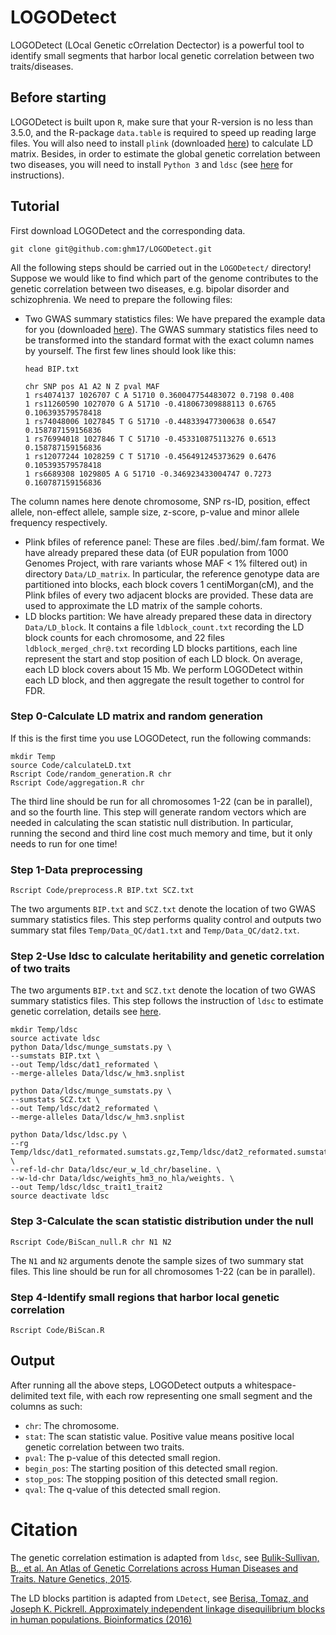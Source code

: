 # LOGODetect
LOGODetect (LOcal Genetic cOrrelation Dectector) is a powerful tool to identify small segments that harbor local genetic correlation between two traits/diseases.

## Before starting
LOGODetect is built upon `R`, make sure that your R-version is no less than 3.5.0, and the R-package `data.table` is required to speed up reading large files. You will also need to install `plink` (downloaded [here](https://www.cog-genomics.org/plink/1.9)) to calculate LD matrix. Besides, in order to estimate the global genetic correlation between two diseases, you will need to install `Python 3` and `ldsc` (see [here](https://github.com/bulik/ldsc) for instructions).

## Tutorial
First download LOGODetect and the corresponding data.
        
    git clone git@github.com:ghm17/LOGODetect.git

All the following steps should be carried out in the `LOGODetect/` directory! Suppose we would like to find which part of the genome contributes to the genetic correlation between two diseases, e.g. bipolar disorder and schizophrenia. We need to prepare the following files:
* Two GWAS summary statistics files: We have prepared the example data for you (downloaded [here](https://www.cog-genomics.org/plink/1.9)). The GWAS summary statistics files need to be transformed into the standard format with the exact column names by yourself. The first few lines should look like this:

      head BIP.txt
      
      chr SNP pos A1 A2 N Z pval MAF
      1 rs4074137 1026707 C A 51710 0.360047754483072 0.7198 0.408
      1 rs11260590 1027070 G A 51710 -0.418067309888113 0.6765 0.106393579578418
      1 rs74048006 1027845 T G 51710 -0.448339477300638 0.6547 0.158787159156836
      1 rs76994018 1027846 T C 51710 -0.453310875113276 0.6513 0.158787159156836
      1 rs12077244 1028259 C T 51710 -0.456491245373629 0.6476 0.105393579578418
      1 rs6689308 1029805 A G 51710 -0.346923433004747 0.7273 0.160787159156836

The column names here denote chromosome, SNP rs-ID, position, effect allele, non-effect allele, sample size, z-score, p-value and minor allele frequency respectively.
* Plink bfiles of reference panel: These are files .bed/.bim/.fam format. We have already prepared these data (of EUR population from 1000 Genomes Project, with rare variants whose MAF < 1% filtered out) in directory `Data/LD_matrix`. In particular, the reference genotype data are partitioned into blocks, each block covers 1 centiMorgan(cM), and the Plink bfiles of every two adjacent blocks are provided. These data are used to approximate the LD matrix of the sample cohorts.
* LD blocks partition: We have already prepared these data in directory `Data/LD_block`. It contains a file `ldblock_count.txt` recording the LD block counts for each chromosome, and 22 files `ldblock_merged_chr@.txt` recording LD blocks partitions, each line represent the start and stop position of each LD block. On average, each LD block covers about 15 Mb. We perform LOGODetect within each LD block, and then aggregate the result together to control for FDR.

### Step 0-Calculate LD matrix and random generation
If this is the first time you use LOGODetect, run the following commands:
    
    mkdir Temp
    source Code/calculateLD.txt  
    Rscript Code/random_generation.R chr
    Rscript Code/aggregation.R chr

The third line should be run for all chromosomes 1-22 (can be in parallel), and so the fourth line. This step will generate random vectors which are needed in calculating the scan statistic null distribution. In particular, running the second and third line cost much memory and time, but it only needs to run for one time!

### Step 1-Data preprocessing
        
    Rscript Code/preprocess.R BIP.txt SCZ.txt

The two arguments `BIP.txt` and `SCZ.txt` denote the location of two GWAS summary statistics files. This step performs quality control and outputs two summary stat files `Temp/Data_QC/dat1.txt` and `Temp/Data_QC/dat2.txt`.

### Step 2-Use ldsc to calculate heritability and genetic correlation of two traits
The two arguments `BIP.txt` and `SCZ.txt` denote the location of two GWAS summary statistics files. This step follows the instruction of `ldsc` to estimate genetic correlation, details see [here](https://github.com/bulik/ldsc).   

    mkdir Temp/ldsc
    source activate ldsc
    python Data/ldsc/munge_sumstats.py \
    --sumstats BIP.txt \
    --out Temp/ldsc/dat1_reformated \
    --merge-alleles Data/ldsc/w_hm3.snplist

    python Data/ldsc/munge_sumstats.py \
    --sumstats SCZ.txt \
    --out Temp/ldsc/dat2_reformated \
    --merge-alleles Data/ldsc/w_hm3.snplist

    python Data/ldsc/ldsc.py \
    --rg Temp/ldsc/dat1_reformated.sumstats.gz,Temp/ldsc/dat2_reformated.sumstats.gz \
    --ref-ld-chr Data/ldsc/eur_w_ld_chr/baseline. \
    --w-ld-chr Data/ldsc/weights_hm3_no_hla/weights. \
    --out Temp/ldsc/ldsc_trait1_trait2
    source deactivate ldsc

### Step 3-Calculate the scan statistic distribution under the null
    
    Rscript Code/BiScan_null.R chr N1 N2 

The `N1` and `N2` arguments denote the sample sizes of two summary stat files. This line should be run for all chromosomes 1-22 (can be in parallel).

### Step 4-Identify small regions that harbor local genetic correlation
        
    Rscript Code/BiScan.R

## Output
After running all the above steps, LOGODetect outputs a whitespace-delimited text file, with each row representing one small segment and the columns as such:
* `chr`: The chromosome. 
* `stat`: The scan statistic value. Positive value means positive local genetic correlation between two traits. 
* `pval`: The p-value of this detected small region.
* `begin_pos`: The starting position of this detected small region.
* `stop_pos`: The stopping position of this detected small region.
* `qval`: The q-value of this detected small region.

# Citation
The genetic correlation estimation is adapted from `ldsc`, see [Bulik-Sullivan, B., et al. An Atlas of Genetic Correlations across Human Diseases and Traits. Nature Genetics, 2015](https://www.nature.com/articles/ng.3406). 

The LD blocks partition is adapted from `LDetect`, see [Berisa, Tomaz, and Joseph K. Pickrell. Approximately independent linkage disequilibrium blocks in human populations. Bioinformatics (2016)](https://academic.oup.com/bioinformatics/article/32/2/283/1743626/)
